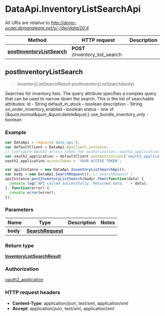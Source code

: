 # DataApi.InventoryListSearchApi

All URIs are relative to *http://demo-ocapi.demandware.net/s/-/dw/data/20.4*

Method | HTTP request | Description
------------- | ------------- | -------------
[**postInventoryListSearch**](InventoryListSearchApi.md#postInventoryListSearch) | **POST** /inventory_list_search | 



## postInventoryListSearch

> InventoryListSearchResult postInventoryListSearch(body)



Searches for inventory lists.    The query attribute specifies a complex query that can be used to narrow down the search. This is the list  of searchable attributes:    id - String  default_in_stock - boolean  description - String  on_order_inventory_enabled - boolean  status - one of {\&quot;normal\&quot;,\&quot;delete\&quot;}  use_bundle_inventory_only - boolean  

### Example

```javascript
var DataApi = require('data_api');
var defaultClient = DataApi.ApiClient.instance;
// Configure OAuth2 access token for authorization: oauth2_application
var oauth2_application = defaultClient.authentications['oauth2_application'];
oauth2_application.accessToken = 'YOUR ACCESS TOKEN';

var apiInstance = new DataApi.InventoryListSearchApi();
var body = new DataApi.SearchRequest(); // SearchRequest | 
apiInstance.postInventoryListSearch(body).then(function(data) {
  console.log('API called successfully. Returned data: ' + data);
}, function(error) {
  console.error(error);
});

```

### Parameters



Name | Type | Description  | Notes
------------- | ------------- | ------------- | -------------
 **body** | [**SearchRequest**](SearchRequest.md)|  | 

### Return type

[**InventoryListSearchResult**](InventoryListSearchResult.md)

### Authorization

[oauth2_application](../README.md#oauth2_application)

### HTTP request headers

- **Content-Type**: application/json, text/xml, application/xml
- **Accept**: application/json, text/xml, application/xml

